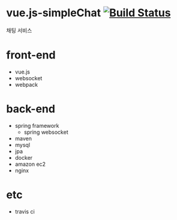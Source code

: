 # vue.js-simpleChat [![Build Status](https://travis-ci.org/GuBeomJeong/vue.js-simpleChat.svg?branch=master)](https://travis-ci.org/GuBeomJeong/vue.js-simpleChat)

채팅 서비스

# front-end
* vue.js
* websocket
* webpack

# back-end
* spring framework
  * spring websocket
* maven
* mysql
* jpa
* docker
* amazon ec2
* nginx

# etc
* travis ci
